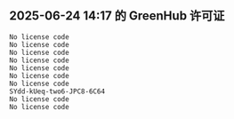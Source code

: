 ## 2025-06-24 14:17 的 GreenHub 许可证
```
No license code
No license code
No license code
No license code
No license code
No license code
No license code
SYdd-kUeq-two6-JPC8-6C64
No license code
No license code
```
